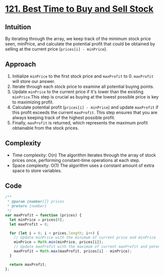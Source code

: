 # [121. Best Time to Buy and Sell Stock](https://leetcode.com/problems/best-time-to-buy-and-sell-stock/description/)

## Intuition

By iterating through the array, we keep track of the minimum stock price seen, minPrice, and calculate the potential profit that could be obtained by selling at the current price (`prices[i] - minPrice`).

## Approach

1.  Initialize `minPrice` to the first stock price and `maxProfit` to 0. `maxProfit` will store our answer.
2.  Iterate through each stock price to examine all potential buying points.
3.  Update `minPrice` to the current price if it's lower than the existing `minPrice`.This step is crucial as buying at the lowest possible price is key to maximizing profit.
4.  Calculate potential profit (`prices[i] - minPrice`) and update `maxProfit` if this profit exceeds the current `maxProfit`. This step ensures that you are always keeping track of the highest possible profit.
5.  Finally, `maxProfit` is returned, which represents the maximum profit obtainable from the stock prices.

## Complexity

- Time complexity: O(n) The algorithm iterates through the array of stock prices once, performing constant-time operations at each step.
- Space complexity: O(1) The algorithm uses a constant amount of extra space to store variables.

## Code

```javascript
/**
 * @param {number[]} prices
 * @return {number}
 */
var maxProfit = function (prices) {
  let minPrice = prices[0];
  let maxProfit = 0;

  for (let i = 0; i < prices.length; i++) {
    // Update minPrice with the minimum of current price and minPrice
    minPrice = Math.min(minPrice, prices[i]);
    // Update maxProfit with the maximum of current maxProfit and potential profit
    maxProfit = Math.max(maxProfit, prices[i] - minPrice);
  }

  return maxProfit;
};
```
